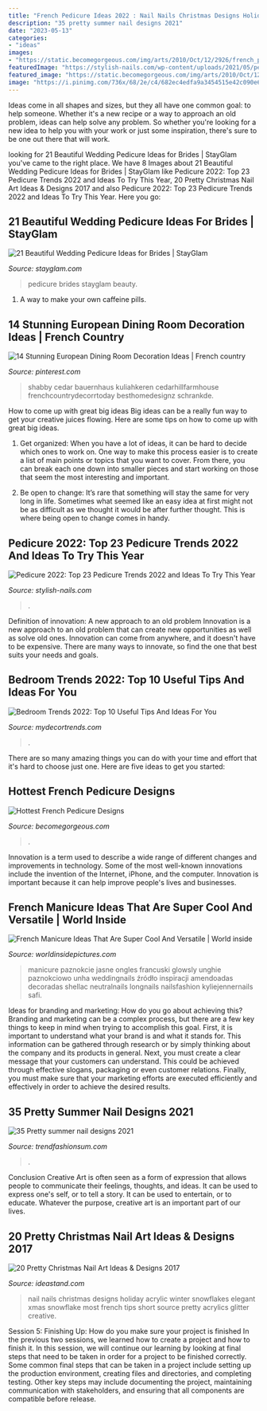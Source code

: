 ```yaml
---
title: "French Pedicure Ideas 2022 : Nail Nails Christmas Designs Holiday Acrylic Winter Snowflakes Elegant Xmas Snowflake Most French Tips Short Source Pretty Acrylics Glitter Creative"
description: "35 pretty summer nail designs 2021"
date: "2023-05-13"
categories:
- "ideas"
images:
- "https://static.becomegorgeous.com/img/arts/2010/Oct/12/2926/french_pedicure2.jpg"
featuredImage: "https://stylish-nails.com/wp-content/uploads/2021/05/pedicure-ideas-2022-1-401x400.jpg"
featured_image: "https://static.becomegorgeous.com/img/arts/2010/Oct/12/2926/french_pedicure2.jpg"
image: "https://i.pinimg.com/736x/68/2e/c4/682ec4edfa9a3454515e42c090e6ff90.jpg"
---
```



Ideas come in all shapes and sizes, but they all have one common goal: to help someone. Whether it's a new recipe or a way to approach an old problem, ideas can help solve any problem. So whether you're looking for a new idea to help you with your work or just some inspiration, there's sure to be one out there that will work.

	

		
looking for 21 Beautiful Wedding Pedicure Ideas for Brides | StayGlam you've came to the right place. We have 8 Images about 21 Beautiful Wedding Pedicure Ideas for Brides | StayGlam like Pedicure 2022: Top 23 Pedicure Trends 2022 and Ideas To Try This Year, 20 Pretty Christmas Nail Art Ideas &amp; Designs 2017 and also Pedicure 2022: Top 23 Pedicure Trends 2022 and Ideas To Try This Year. Here you go:
		
    
## 21 Beautiful Wedding Pedicure Ideas For Brides | StayGlam

<img loading=lazy src="https://stayglam.com/wp-content/uploads/2017/05/Untitled-design-21.jpg" onerror="this.onerror=null;this.src='https://tse1.mm.bing.net/th?id=OIP.fAYLxqzTiZSn0VGe-FJtAwHaEf&amp;pid=15.1';" alt="21 Beautiful Wedding Pedicure Ideas for Brides | StayGlam">

_Source: stayglam.com_

>pedicure brides stayglam beauty. 

	

1. A way to make your own caffeine pills.

    
## 14 Stunning European Dining Room Decoration Ideas | French Country

<img loading=lazy src="https://i.pinimg.com/736x/68/2e/c4/682ec4edfa9a3454515e42c090e6ff90.jpg" onerror="this.onerror=null;this.src='https://tse4.mm.bing.net/th?id=OIP.rxrI9xrV_SfCKxMiSf9_0wHaLG&amp;pid=15.1';" alt="14 Stunning European Dining Room Decoration Ideas | French country">

_Source: pinterest.com_

>shabby cedar bauernhaus kuliahkeren cedarhillfarmhouse frenchcountrydecorrtoday besthomedesignz schrankde. 

	

How to come up with great big ideas
Big ideas can be a really fun way to get your creative juices flowing. Here are some tips on how to come up with great big ideas. 
1. Get organized: When you have a lot of ideas, it can be hard to decide which ones to work on. One way to make this process easier is to create a list of main points or topics that you want to cover. From there, you can break each one down into smaller pieces and start working on those that seem the most interesting and important. 

2. Be open to change: It’s rare that something will stay the same for very long in life. Sometimes what seemed like an easy idea at first might not be as difficult as we thought it would be after further thought. This is where being open to change comes in handy.

    
## Pedicure 2022: Top 23 Pedicure Trends 2022 And Ideas To Try This Year

<img loading=lazy src="https://stylish-nails.com/wp-content/uploads/2021/05/pedicure-ideas-2022-1-401x400.jpg" onerror="this.onerror=null;this.src='https://tse3.mm.bing.net/th?id=OIP.rCVTVwvBugyGJZ2yZAxe8AAAAA&amp;pid=15.1';" alt="Pedicure 2022: Top 23 Pedicure Trends 2022 and Ideas To Try This Year">

_Source: stylish-nails.com_

>. 

	

Definition of innovation: A new approach to an old problem
Innovation is a new approach to an old problem that can create new opportunities as well as solve old ones. Innovation can come from anywhere, and it doesn't have to be expensive. There are many ways to innovate, so find the one that best suits your needs and goals.

    
## Bedroom Trends 2022: Top 10 Useful Tips And Ideas For You

<img loading=lazy src="https://mydecortrends.com/wp-content/uploads/2021/07/bedroom-trends-2022-3-768x696.jpg" onerror="this.onerror=null;this.src='https://tse2.mm.bing.net/th?id=OIP.qN5SvhH0T29jHqYC1ZF9vAHaGt&amp;pid=15.1';" alt="Bedroom Trends 2022: Top 10 Useful Tips And Ideas For You">

_Source: mydecortrends.com_

>. 

	

There are so many amazing things you can do with your time and effort that it's hard to choose just one. Here are five ideas to get you started: 

    
## Hottest French Pedicure Designs

<img loading=lazy src="https://static.becomegorgeous.com/img/arts/2010/Oct/12/2926/french_pedicure2.jpg" onerror="this.onerror=null;this.src='https://tse2.mm.bing.net/th?id=OIP.vcxcZ_Pi3qa3LLQPfllVvwHaFj&amp;pid=15.1';" alt="Hottest French Pedicure Designs">

_Source: becomegorgeous.com_

>. 

	

Innovation is a term used to describe a wide range of different changes and improvements in technology. Some of the most well-known innovations include the invention of the Internet, iPhone, and the computer. Innovation is important because it can help improve people's lives and businesses.

    
## French Manicure Ideas That Are Super Cool And Versatile | World Inside

<img loading=lazy src="https://worldinsidepictures.com/wp-content/uploads/2019/07/french-manicure-5.jpg" onerror="this.onerror=null;this.src='https://tse2.mm.bing.net/th?id=OIP.OFfKxT7ZhqxJSseMfEeV1wHaKz&amp;pid=15.1';" alt="French Manicure Ideas That Are Super Cool And Versatile | World inside">

_Source: worldinsidepictures.com_

>manicure paznokcie jasne ongles francuski glowsly unghie paznokciowo unha weddingnails źródło inspiracji amendoadas decoradas shellac neutralnails longnails nailsfashion kyliejennernails safi. 

	

Ideas for branding and marketing: How do you go about achieving this?
Branding and marketing can be a complex process, but there are a few key things to keep in mind when trying to accomplish this goal. First, it is important to understand what your brand is and what it stands for. This information can be gathered through research or by simply thinking about the company and its products in general. Next, you must create a clear message that your customers can understand. This could be achieved through effective slogans, packaging or even customer relations. Finally, you must make sure that your marketing efforts are executed efficiently and effectively in order to achieve the desired results.

    
## 35 Pretty Summer Nail Designs 2021

<img loading=lazy src="https://trendfashionsum.com/wp-content/uploads/2021/05/6-8.jpg" onerror="this.onerror=null;this.src='https://tse1.mm.bing.net/th?id=OIP.mHcl2IYnAxJWYo1g_StDpwHaLH&amp;pid=15.1';" alt="35 Pretty summer nail designs 2021">

_Source: trendfashionsum.com_

>. 

	

Conclusion
Creative Art is often seen as a form of expression that allows people to communicate their feelings, thoughts, and ideas. It can be used to express one's self, or to tell a story. It can be used to entertain, or to educate. Whatever the purpose, creative art is an important part of our lives.

    
## 20 Pretty Christmas Nail Art Ideas &amp; Designs 2017

<img loading=lazy src="https://ideastand.com/wp-content/uploads/2015/12/christmas-nails/3-70-christmas-nail-art-designs.jpg" onerror="this.onerror=null;this.src='https://tse1.mm.bing.net/th?id=OIP.tVKWgWhBuokr_PvRkbywegHaJ4&amp;pid=15.1';" alt="20 Pretty Christmas Nail Art Ideas &amp; Designs 2017">

_Source: ideastand.com_

>nail nails christmas designs holiday acrylic winter snowflakes elegant xmas snowflake most french tips short source pretty acrylics glitter creative. 

	

Session 5: Finishing Up: How do you make sure your project is finished
In the previous two sessions, we learned how to create a project and how to finish it. In this session, we will continue our learning by looking at final steps that need to be taken in order for a project to be finished correctly.
Some common final steps that can be taken in a project include setting up the production environment, creating files and directories, and completing testing. Other key steps may include documenting the project, maintaining communication with stakeholders, and ensuring that all components are compatible before release.


